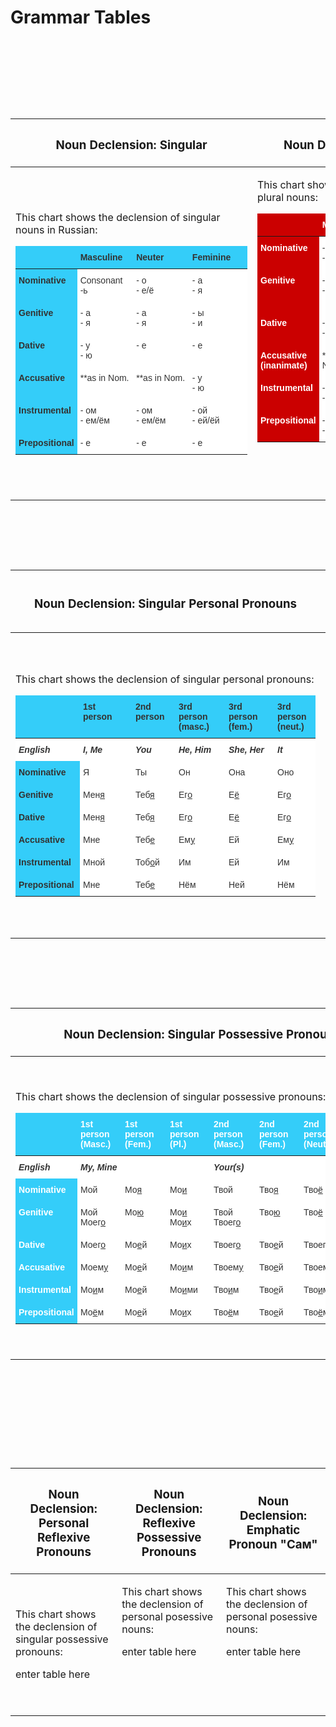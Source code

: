<h1>Grammar Tables</h1>
&nbsp;
&nbsp;
&nbsp;


<table class="table table-striped">
<thead>
<tr>
<th><h3>Noun Declension: Singular </h3></th>
<th><h3>Noun Declension: Plural </h3></th>
</tr>
</thead>
<tbody>
<tr>

&nbsp;
<td><p> This chart shows the declension of singular nouns in Russian:</p>

<p><style type="text/css">
.tg  {border-collapse:collapse;border-color:#ccc;border-spacing:0;}
.tg td{background-color:#fff;border-bottom-width:1px;border-color:#ccc;border-style:solid;border-top-width:1px;
  border-width:0px;color:#333;font-family:Arial, sans-serif;font-size:14px;overflow:hidden;padding:10px 5px;
  word-break:normal;}
.tg th{background-color:#f0f0f0;border-bottom-width:1px;border-color:#ccc;border-style:solid;border-top-width:1px;
  border-width:0px;color:#333;font-family:Arial, sans-serif;font-size:14px;font-weight:normal;overflow:hidden;
  padding:10px 5px;word-break:normal;}
.tg .tg-u0ju{background-color:#34cdf9;color:#333333;font-weight:bold;text-align:left;vertical-align:top}
.tg .tg-6gih{background-color:#34cdf9;border-color:#9b9b9b;color:#333333;text-align:left;vertical-align:top}
.tg .tg-6wz0{background-color:#34cdf9;border-color:#9b9b9b;font-weight:bold;text-align:left;vertical-align:top}
.tg .tg-0lax{text-align:left;vertical-align:top}
</style>
<table class="tg" style="undefined;table-layout: fixed; width: 371px">
<colgroup>
<col style="width: 96px">
<col style="width: 90px">
<col style="width: 91px">
<col style="width: 94px">
</colgroup>
<thead>
  <tr>
    <th class="tg-6gih"></th>
    <th class="tg-6wz0">Masculine</th>
    <th class="tg-6wz0">Neuter </th>
    <th class="tg-6wz0">Feminine</th>
  </tr>
</thead>
<tbody>
  <tr>
    <td class="tg-u0ju">Nominative</td>
    <td class="tg-0lax">Consonant<br>-ь</td>
    <td class="tg-0lax">- о<br>- е/ё</td>
    <td class="tg-0lax">- а<br>- я</td>
  </tr>
  <tr>
    <td class="tg-u0ju">Genitive</td>
    <td class="tg-0lax">- а<br>- я</td>
    <td class="tg-0lax">- а<br>- я</td>
    <td class="tg-0lax">- ы<br>- и</td>
  </tr>
  <tr>
    <td class="tg-u0ju">Dative </td>
    <td class="tg-0lax">- у<br>- ю</td>
    <td class="tg-0lax">- е</td>
    <td class="tg-0lax">- е</td>
  </tr>
  <tr>
    <td class="tg-u0ju">Accusative</td>
    <td class="tg-0lax">**as in Nom.</td>
    <td class="tg-0lax">**as in Nom.</td>
    <td class="tg-0lax">- у<br>- ю</td>
  </tr>
  <tr>
    <td class="tg-u0ju">Instrumental</td>
    <td class="tg-0lax">- ом<br>- ем/ём</td>
    <td class="tg-0lax">- ом<br>- ем/ём</td>
    <td class="tg-0lax">- ой<br>- ей/ёй</td>
  </tr>
  <tr>
    <td class="tg-u0ju">Prepositional</td>
    <td class="tg-0lax">- е</td>
    <td class="tg-0lax">- е</td>
    <td class="tg-0lax">- е</td>
  </tr>
</tbody>
</table></p>
</td>

&nbsp;
&nbsp;
&nbsp;

&nbsp;
<td><p> This chart shows the declension of plural nouns:</p>

<p><style type="text/css">
.tg  {border-collapse:collapse;border-color:#ccc;border-spacing:0;}
.tg td{background-color:#fff;border-bottom-width:1px;border-color:#ccc;border-style:solid;border-top-width:1px;
  border-width:0px;color:#333;font-family:Arial, sans-serif;font-size:14px;overflow:hidden;padding:10px 5px;
  word-break:normal;}
.tg th{background-color:#f0f0f0;border-bottom-width:1px;border-color:#ccc;border-style:solid;border-top-width:1px;
  border-width:0px;color:#333;font-family:Arial, sans-serif;font-size:14px;font-weight:normal;overflow:hidden;
  padding:10px 5px;word-break:normal;}
.tg .tg-qekz{background-color:#cb0000;border-color:#fe0000;color:#ffffff;text-align:left;vertical-align:top}
.tg .tg-iv1e{background-color:#cb0000;border-color:#fe0000;color:#ffffff;font-weight:bold;text-align:left;vertical-align:top}
.tg .tg-tgtc{background-color:#cb0000;color:#ffffff;font-weight:bold;text-align:left;vertical-align:top}
.tg .tg-0lax{text-align:left;vertical-align:top}
</style>
<table class="tg">
<thead>
  <tr>
    <th class="tg-qekz"></th>
    <th class="tg-iv1e">Masculine</th>
    <th class="tg-iv1e">Neuter </th>
    <th class="tg-iv1e">Feminine</th>
  </tr>
</thead>
<tbody>
  <tr>
    <td class="tg-tgtc">Nominative</td>
    <td class="tg-0lax">- ы<br>- и</td>
    <td class="tg-0lax">- a<br>- я</td>
    <td class="tg-0lax">- а<br>- я</td>
  </tr>
  <tr>
    <td class="tg-tgtc">Genitive</td>
    <td class="tg-0lax">- ов/ев<br>- ей</td>
    <td class="tg-0lax">*no ending<br>- ь/ей</td>
    <td class="tg-0lax">- ы<br>- и</td>
  </tr>
  <tr>
    <td class="tg-tgtc">Dative </td>
    <td class="tg-0lax">- ам<br>- ям</td>
    <td class="tg-0lax"><span style="font-weight:normal;font-style:normal;text-decoration:none">- ам</span><br><span style="font-weight:normal;font-style:normal;text-decoration:none">- ям</span><br></td>
    <td class="tg-0lax"><span style="font-weight:normal;font-style:normal;text-decoration:none">- ам</span><br><span style="font-weight:normal;font-style:normal;text-decoration:none">- ям</span><br></td>
  </tr>
  <tr>
    <td class="tg-tgtc">Accusative<br>(inanimate)</td>
    <td class="tg-0lax">**as in Nom.</td>
    <td class="tg-0lax">**as in Nom.</td>
    <td class="tg-0lax"><span style="font-weight:normal;font-style:normal;text-decoration:none">**as in Nom.</span><br></td>
  </tr>
  <tr>
    <td class="tg-tgtc">Instrumental</td>
    <td class="tg-0lax">- ами<br>- ями</td>
    <td class="tg-0lax">- ами<br>- ями</td>
    <td class="tg-0lax">- ами<br>- ями<br></td>
  </tr>
  <tr>
    <td class="tg-tgtc">Prepositional</td>
    <td class="tg-0lax">- ах<br>- ях</td>
    <td class="tg-0lax">- ах<br>- ях<br></td>
    <td class="tg-0lax">- ах<br>- ях<br></td>
  </tr>
</tbody>
</table></p>
<p>&nbsp;</p>
<p>&nbsp;</p>
</td>



<table class="table table-striped">
<thead>
<tr>
<th><h3>Noun Declension: Singular Personal Pronouns </h3></th>
<th><h3>Noun Declension: Plural Personal Pronouns </h3></th>
</tr>
</thead>
<tbody>
<tr>

&nbsp;
<td><p> This chart shows the declension of singular personal pronouns:</p>

<p><style type="text/css">
.tg  {border-collapse:collapse;border-color:#ccc;border-spacing:0;}
.tg td{background-color:#fff;border-bottom-width:1px;border-color:#ccc;border-style:solid;border-top-width:1px;
  border-width:0px;color:#333;font-family:Arial, sans-serif;font-size:14px;overflow:hidden;padding:10px 5px;
  word-break:normal;}
.tg th{background-color:#f0f0f0;border-bottom-width:1px;border-color:#ccc;border-style:solid;border-top-width:1px;
  border-width:0px;color:#333;font-family:Arial, sans-serif;font-size:14px;font-weight:normal;overflow:hidden;
  padding:10px 5px;word-break:normal;}
.tg .tg-1wig{font-weight:bold;text-align:left;vertical-align:top}
.tg .tg-u0ju{background-color:#34cdf9;color:#333333;font-weight:bold;text-align:left;vertical-align:top}
.tg .tg-akrx{background-color:#34cdf9;border-color:#34cdf9;color:#333333;text-align:left;vertical-align:top}
.tg .tg-i4bi{background-color:#34cdf9;border-color:#34cdf9;color:#333333;font-weight:bold;text-align:left;vertical-align:top}
.tg .tg-6t3r{font-style:italic;font-weight:bold;text-align:left;vertical-align:top}
.tg .tg-0lax{text-align:left;vertical-align:top}
</style>
<table class="tg" style="undefined;table-layout: fixed; width: 480px">
<colgroup>
<col style="width: 103px">
<col style="width: 84px">
<col style="width: 69px">
<col style="width: 80px">
<col style="width: 78px">
<col style="width: 66px">
</colgroup>
<thead>
  <tr>
    <th class="tg-akrx"></th>
    <th class="tg-i4bi">   1st <br>person</th>
    <th class="tg-i4bi">  2nd<br>person </th>
    <th class="tg-i4bi">3rd person<br>(masc.)</th>
    <th class="tg-u0ju">3rd person<br>(fem.)</th>
    <th class="tg-u0ju">3rd person<br>(neut.)</th>
  </tr>
</thead>
<tbody>
  <tr>
    <td class="tg-1wig"><span style="font-weight:bold;font-style:italic">English</span></td>
    <td class="tg-6t3r">I, Me</td>
    <td class="tg-1wig"><span style="font-style:italic">You</span></td>
    <td class="tg-6t3r">He, Him</td>
    <td class="tg-1wig"><span style="font-style:italic">She, Her</span></td>
    <td class="tg-1wig"><span style="font-style:italic">It</span></td>
  </tr>
  <tr>
    <td class="tg-u0ju">Nominative</td>
    <td class="tg-0lax">      Я</td>
    <td class="tg-0lax">   Ты</td>
    <td class="tg-0lax">    Он</td>
    <td class="tg-0lax">    Она</td>
    <td class="tg-0lax">   Оно</td>
  </tr>
  <tr>
    <td class="tg-u0ju">Genitive</td>
    <td class="tg-0lax"> Мен<span style="text-decoration:underline">я</span></td>
    <td class="tg-0lax"> Теб<span style="text-decoration:underline">я</span></td>
    <td class="tg-0lax"> Ег<span style="text-decoration:underline">о</span></td>
    <td class="tg-0lax"> Е<span style="text-decoration:underline">ё</span></td>
    <td class="tg-0lax"> Ег<span style="text-decoration:underline">о</span></td>
  </tr>
  <tr>
    <td class="tg-u0ju">Dative </td>
    <td class="tg-0lax"> <span style="font-weight:normal;font-style:normal;text-decoration:none">Мен</span><span style="text-decoration:underline">я</span></td>
    <td class="tg-0lax"><span style="font-weight:normal;font-style:normal;text-decoration:none"> Теб</span><span style="text-decoration:underline">я</span><br></td>
    <td class="tg-0lax"><span style="font-weight:normal;font-style:normal;text-decoration:none"> Ег</span><span style="text-decoration:underline">о</span><br></td>
    <td class="tg-0lax"><span style="font-weight:normal;font-style:normal;text-decoration:none"> Е</span><span style="text-decoration:underline">ё</span></td>
    <td class="tg-0lax"> Ег<span style="text-decoration:underline">о</span></td>
  </tr>
  <tr>
    <td class="tg-u0ju">Accusative</td>
    <td class="tg-0lax"> Мне</td>
    <td class="tg-0lax">  Теб<span style="text-decoration:underline">е</span></td>
    <td class="tg-0lax"> Ем<span style="text-decoration:underline">у</span><br></td>
    <td class="tg-0lax"> Ей</td>
    <td class="tg-0lax"> Ем<span style="text-decoration:underline">у</span></td>
  </tr>
  <tr>
    <td class="tg-u0ju">Instrumental</td>
    <td class="tg-0lax"> Мной</td>
    <td class="tg-0lax"> Тоб<span style="text-decoration:underline">о</span>й</td>
    <td class="tg-0lax">  Им<br></td>
    <td class="tg-0lax"> Ей</td>
    <td class="tg-0lax"> Им</td>
  </tr>
  <tr>
    <td class="tg-u0ju">Prepositional</td>
    <td class="tg-0lax"> Мне</td>
    <td class="tg-0lax"> Теб<span style="text-decoration:underline">е</span></td>
    <td class="tg-0lax"> Нём</td>
    <td class="tg-0lax">Ней</td>
    <td class="tg-0lax"> Нём</td>
  </tr>
</tbody>
</table></p>
</td>

&nbsp;
&nbsp;
&nbsp;

&nbsp;
<td><p> This chart shows the declension of personal plural nouns:</p>

<p><style type="text/css">
.tg  {border-collapse:collapse;border-color:#ccc;border-spacing:0;}
.tg td{background-color:#fff;border-bottom-width:1px;border-color:#ccc;border-style:solid;border-top-width:1px;
  border-width:0px;color:#333;font-family:Arial, sans-serif;font-size:14px;overflow:hidden;padding:10px 5px;
  word-break:normal;}
.tg th{background-color:#f0f0f0;border-bottom-width:1px;border-color:#ccc;border-style:solid;border-top-width:1px;
  border-width:0px;color:#333;font-family:Arial, sans-serif;font-size:14px;font-weight:normal;overflow:hidden;
  padding:10px 5px;word-break:normal;}
.tg .tg-1wig{font-weight:bold;text-align:left;vertical-align:top}
.tg .tg-cfrc{background-color:#cb0000;border-color:#34cdf9;color:#ffffff;font-weight:bold;text-align:left;vertical-align:top}
.tg .tg-c8qn{background-color:#ffffff;color:#333333;font-weight:bold;text-align:left;vertical-align:top}
.tg .tg-v3s9{background-color:#cb0000;border-color:#34cdf9;color:#ffffff;text-align:left;vertical-align:top}
.tg .tg-6t3r{font-style:italic;font-weight:bold;text-align:left;vertical-align:top}
.tg .tg-tgtc{background-color:#cb0000;color:#ffffff;font-weight:bold;text-align:left;vertical-align:top}
.tg .tg-0lax{text-align:left;vertical-align:top}
</style>
<table class="tg">
<thead>
  <tr>
    <th class="tg-v3s9"></th>
    <th class="tg-cfrc">   1st <br>person</th>
    <th class="tg-cfrc">  2nd<br>person </th>
    <th class="tg-cfrc">3rd person<br></th>
  </tr>
</thead>
<tbody>
  <tr>
    <td class="tg-c8qn"><span style="font-weight:bold;font-style:italic">English</span></td>
    <td class="tg-6t3r">We, Us</td>
    <td class="tg-1wig"><span style="font-style:italic">You</span></td>
    <td class="tg-6t3r">They, Them</td>
  </tr>
  <tr>
    <td class="tg-tgtc">Nominative</td>
    <td class="tg-0lax">      Мы</td>
    <td class="tg-0lax">   Вы</td>
    <td class="tg-0lax">    Он<span style="text-decoration:underline">и</span></td>
  </tr>
  <tr>
    <td class="tg-tgtc">Genitive</td>
    <td class="tg-0lax">      Нас</td>
    <td class="tg-0lax">   Вас</td>
    <td class="tg-0lax">   Их</td>
  </tr>
  <tr>
    <td class="tg-tgtc">Dative </td>
    <td class="tg-0lax">      Нас</td>
    <td class="tg-0lax">   Вас<br></td>
    <td class="tg-0lax">   Их</td>
  </tr>
  <tr>
    <td class="tg-tgtc">Accusative</td>
    <td class="tg-0lax">     Нам</td>
    <td class="tg-0lax">   Вам</td>
    <td class="tg-0lax">   Им</td>
  </tr>
  <tr>
    <td class="tg-tgtc">Instrumental</td>
    <td class="tg-0lax">     Н<span style="text-decoration:underline">а</span>ми</td>
    <td class="tg-0lax">   В<span style="text-decoration:underline">а</span>ми</td>
    <td class="tg-0lax">   <span style="text-decoration:underline">И</span>ми</td>
  </tr>
  <tr>
    <td class="tg-tgtc">Prepositional</td>
    <td class="tg-0lax">     Нас</td>
    <td class="tg-0lax">   Вас</td>
    <td class="tg-0lax">   Них</td>
  </tr>
</tbody>
</table></p>
<p>&nbsp;</p>
<p>&nbsp;</p>
</td>



<table class="table table-striped">
<thead>
<tr>
<th><h3>Noun Declension: Singular Possessive Pronouns </h3></th>
<th><h3>Noun Declension: Plural Possessive Pronouns </h3></th>
</tr>
</thead>
<tbody>
<tr>

&nbsp;
<td><p> This chart shows the declension of singular possessive pronouns:</p>

<p><style type="text/css">
.tg  {border-collapse:collapse;border-color:#ccc;border-spacing:0;}
.tg td{background-color:#fff;border-bottom-width:1px;border-color:#ccc;border-style:solid;border-top-width:1px;
  border-width:0px;color:#333;font-family:Arial, sans-serif;font-size:14px;overflow:hidden;padding:10px 5px;
  word-break:normal;}
.tg th{background-color:#f0f0f0;border-bottom-width:1px;border-color:#ccc;border-style:solid;border-top-width:1px;
  border-width:0px;color:#333;font-family:Arial, sans-serif;font-size:14px;font-weight:normal;overflow:hidden;
  padding:10px 5px;word-break:normal;}
.tg .tg-1wig{font-weight:bold;text-align:left;vertical-align:top}
.tg .tg-c8qn{background-color:#ffffff;color:#333333;font-weight:bold;text-align:left;vertical-align:top}
.tg .tg-79re{background-color:#34cdf9;color:#ffffff;font-weight:bold;text-align:left;vertical-align:top}
.tg .tg-qbzn{background-color:#34cdf9;border-color:#34cdf9;color:#ffffff;text-align:left;vertical-align:top}
.tg .tg-isg2{background-color:#34cdf9;border-color:#34cdf9;color:#ffffff;font-weight:bold;text-align:left;vertical-align:top}
.tg .tg-6t3r{font-style:italic;font-weight:bold;text-align:left;vertical-align:top}
.tg .tg-0lax{text-align:left;vertical-align:top}
</style>
<table class="tg" style="undefined;table-layout: fixed; width: 598px">
<colgroup>
<col style="width: 99px">
<col style="width: 71px">
<col style="width: 72px">
<col style="width: 70px">
<col style="width: 73px">
<col style="width: 71px">
<col style="width: 71px">
<col style="width: 71px">
</colgroup>
<thead>
  <tr>
    <th class="tg-qbzn"></th>
    <th class="tg-isg2">   1st <br>person<br>(Masc.)</th>
    <th class="tg-isg2">1st<br>person <br>(Fem.)<br></th>
    <th class="tg-isg2">     1st<br>person<br>(Pl.)</th>
    <th class="tg-79re">  2nd<br>person<br>(Masc.)</th>
    <th class="tg-79re">  2nd<br>person<br>(Fem.)</th>
    <th class="tg-79re">  2nd <br>person<br>(Neut.)</th>
    <th class="tg-79re">  2nd<br>person<br>(Pl.)</th>
  </tr>
</thead>
<tbody>
  <tr>
    <td class="tg-c8qn"><span style="font-weight:bold;font-style:italic">English</span></td>
    <td class="tg-6t3r">My, Mine</td>
    <td class="tg-1wig"></td>
    <td class="tg-6t3r"></td>
    <td class="tg-0lax"><span style="font-weight:bold;font-style:italic">Your(s)</span></td>
    <td class="tg-0lax"></td>
    <td class="tg-0lax"></td>
    <td class="tg-0lax"></td>
  </tr>
  <tr>
    <td class="tg-79re">Nominative</td>
    <td class="tg-0lax">      Мой</td>
    <td class="tg-0lax">   Мо<span style="text-decoration:underline">я</span></td>
    <td class="tg-0lax">    Мо<span style="text-decoration:underline">и</span></td>
    <td class="tg-0lax">  Твой</td>
    <td class="tg-0lax">  Тво<span style="text-decoration:underline">я</span></td>
    <td class="tg-0lax">  Тво<span style="text-decoration:underline">ё</span></td>
    <td class="tg-0lax">  Тво<span style="text-decoration:underline">и</span></td>
  </tr>
  <tr>
    <td class="tg-79re">Genitive</td>
    <td class="tg-0lax">     Мой<br>     Моег<span style="text-decoration:underline">о</span></td>
    <td class="tg-0lax">   Мо<span style="text-decoration:underline">ю</span></td>
    <td class="tg-0lax">   Мо<span style="text-decoration:underline">и</span><br>   Мо<span style="text-decoration:underline">и</span>х</td>
    <td class="tg-0lax">  Твой<br>  Твоег<span style="text-decoration:underline">о</span></td>
    <td class="tg-0lax">  Тво<span style="text-decoration:underline">ю</span></td>
    <td class="tg-0lax">  Тво<span style="text-decoration:underline">ё</span></td>
    <td class="tg-0lax">  Тво<span style="text-decoration:underline">и</span><br>  Тво<span style="text-decoration:underline">и</span>х</td>
  </tr>
  <tr>
    <td class="tg-79re">Dative </td>
    <td class="tg-0lax">    Моег<span style="text-decoration:underline">о</span></td>
    <td class="tg-0lax">   Мо<span style="text-decoration:underline">е</span>й</td>
    <td class="tg-0lax">   Мо<span style="text-decoration:underline">и</span>х</td>
    <td class="tg-0lax">  Твоег<span style="text-decoration:underline">о</span></td>
    <td class="tg-0lax">  Тво<span style="text-decoration:underline">е</span>й</td>
    <td class="tg-0lax">  Твоег<span style="text-decoration:underline">о</span></td>
    <td class="tg-0lax">  Тво<span style="text-decoration:underline">и</span>х</td>
  </tr>
  <tr>
    <td class="tg-79re">Accusative</td>
    <td class="tg-0lax">    Моем<span style="text-decoration:underline">у</span></td>
    <td class="tg-0lax">   Мо<span style="text-decoration:underline">е</span>й</td>
    <td class="tg-0lax">   Мо<span style="text-decoration:underline">и</span>м</td>
    <td class="tg-0lax">  Твоем<span style="text-decoration:underline">у</span></td>
    <td class="tg-0lax">  Тво<span style="text-decoration:underline">е</span>й</td>
    <td class="tg-0lax">  Твоем<span style="text-decoration:underline">у</span></td>
    <td class="tg-0lax">  Тво<span style="text-decoration:underline">и</span>м</td>
  </tr>
  <tr>
    <td class="tg-79re">Instrumental</td>
    <td class="tg-0lax">    Мо<span style="text-decoration:underline">и</span>м</td>
    <td class="tg-0lax">   Мо<span style="text-decoration:underline">е</span>й</td>
    <td class="tg-0lax">   Мо<span style="text-decoration:underline">и</span>ми</td>
    <td class="tg-0lax">  Тво<span style="text-decoration:underline">и</span>м</td>
    <td class="tg-0lax">  Тво<span style="text-decoration:underline">е</span>й</td>
    <td class="tg-0lax">  Тво<span style="text-decoration:underline">и</span>м</td>
    <td class="tg-0lax">  Тво<span style="text-decoration:underline">и</span>ми</td>
  </tr>
  <tr>
    <td class="tg-79re">Prepositional</td>
    <td class="tg-0lax">    Мо<span style="text-decoration:underline">ё</span>м</td>
    <td class="tg-0lax">   Мо<span style="text-decoration:underline">е</span>й</td>
    <td class="tg-0lax">   Мо<span style="text-decoration:underline">и</span>х</td>
    <td class="tg-0lax">  Тво<span style="text-decoration:underline">ё</span>м</td>
    <td class="tg-0lax">  Тво<span style="text-decoration:underline">е</span>й</td>
    <td class="tg-0lax">  Тво<span style="text-decoration:underline">ё</span>м</td>
    <td class="tg-0lax">  Тво<span style="text-decoration:underline">и</span>х</td>
  </tr>
</tbody>
</table></p>
</td>

&nbsp;
&nbsp;
&nbsp;

&nbsp;
<td><p> This chart shows the declension of personal posessive nouns:</p>

<p><style type="text/css">
.tg  {border-collapse:collapse;border-color:#ccc;border-spacing:0;}
.tg td{background-color:#fff;border-bottom-width:1px;border-color:#ccc;border-style:solid;border-top-width:1px;
  border-width:0px;color:#333;font-family:Arial, sans-serif;font-size:14px;overflow:hidden;padding:10px 5px;
  word-break:normal;}
.tg th{background-color:#f0f0f0;border-bottom-width:1px;border-color:#ccc;border-style:solid;border-top-width:1px;
  border-width:0px;color:#333;font-family:Arial, sans-serif;font-size:14px;font-weight:normal;overflow:hidden;
  padding:10px 5px;word-break:normal;}
.tg .tg-1wig{font-weight:bold;text-align:left;vertical-align:top}
.tg .tg-cfrc{background-color:#cb0000;border-color:#34cdf9;color:#ffffff;font-weight:bold;text-align:left;vertical-align:top}
.tg .tg-c8qn{background-color:#ffffff;color:#333333;font-weight:bold;text-align:left;vertical-align:top}
.tg .tg-v3s9{background-color:#cb0000;border-color:#34cdf9;color:#ffffff;text-align:left;vertical-align:top}
.tg .tg-tgtc{background-color:#cb0000;color:#ffffff;font-weight:bold;text-align:left;vertical-align:top}
.tg .tg-6t3r{font-style:italic;font-weight:bold;text-align:left;vertical-align:top}
.tg .tg-0lax{text-align:left;vertical-align:top}
</style>
<table class="tg" style="undefined;table-layout: fixed; width: 660px">
<colgroup>
<col style="width: 99px">
<col style="width: 71px">
<col style="width: 71px">
<col style="width: 68px">
<col style="width: 71px">
<col style="width: 70px">
<col style="width: 70px">
<col style="width: 70px">
<col style="width: 70px">
</colgroup>
<thead>
  <tr>
    <th class="tg-v3s9"></th>
    <th class="tg-cfrc">   1st <br>person<br>(Masc.)</th>
    <th class="tg-cfrc">1st<br>person <br>(Fem.)<br></th>
    <th class="tg-cfrc">     1st<br>person<br>(Neut.)</th>
    <th class="tg-tgtc">    1st <br>person<br>(Pl.)</th>
    <th class="tg-tgtc">  2nd<br>person<br>(Masc.)</th>
    <th class="tg-tgtc">  2nd<br>person<br>(Fem.)</th>
    <th class="tg-tgtc">  2nd <br>person<br>(Neut.)</th>
    <th class="tg-tgtc">  2nd<br>person<br>(Pl.)</th>
  </tr>
</thead>
<tbody>
  <tr>
    <td class="tg-c8qn"><span style="font-weight:bold;font-style:italic">English</span></td>
    <td class="tg-6t3r">Our</td>
    <td class="tg-1wig"></td>
    <td class="tg-6t3r"></td>
    <td class="tg-0lax"></td>
    <td class="tg-0lax"><span style="font-weight:bold;font-style:italic">Your(s)</span></td>
    <td class="tg-0lax"></td>
    <td class="tg-0lax"></td>
    <td class="tg-0lax"></td>
  </tr>
  <tr>
    <td class="tg-tgtc">Nominative</td>
    <td class="tg-0lax">   Н<span style="text-decoration:underline">а</span>ш</td>
    <td class="tg-0lax">   Н<span style="text-decoration:underline">а</span>ша</td>
    <td class="tg-0lax">Н<span style="text-decoration:underline">а</span>ше</td>
    <td class="tg-0lax"> Н<span style="text-decoration:underline">а</span>ши</td>
    <td class="tg-0lax"> В<span style="text-decoration:underline">а</span>ш</td>
    <td class="tg-0lax"> В<span style="text-decoration:underline">а</span>ша</td>
    <td class="tg-0lax"> В<span style="text-decoration:underline">а</span>ше</td>
    <td class="tg-0lax"> В<span style="text-decoration:underline">а</span>ши</td>
  </tr>
  <tr>
    <td class="tg-tgtc">Genitive</td>
    <td class="tg-0lax">  Н<span style="text-decoration:underline">а</span>ш<br>  Н<span style="text-decoration:underline">а</span>шего</td>
    <td class="tg-0lax">   Н<span style="text-decoration:underline">а</span>шу</td>
    <td class="tg-0lax"> Н<span style="text-decoration:underline">а</span>ше</td>
    <td class="tg-0lax"> Н<span style="text-decoration:underline">а</span>ши<br> Н<span style="text-decoration:underline">а</span>ших</td>
    <td class="tg-0lax"> В<span style="text-decoration:underline">а</span>ш<br> В<span style="text-decoration:underline">а</span>шего</td>
    <td class="tg-0lax"> В<span style="text-decoration:underline">а</span>шу</td>
    <td class="tg-0lax"> В<span style="text-decoration:underline">а</span>ше</td>
    <td class="tg-0lax"> В<span style="text-decoration:underline">а</span>ши<br> В<span style="text-decoration:underline">а</span>ших</td>
  </tr>
  <tr>
    <td class="tg-tgtc">Dative </td>
    <td class="tg-0lax"> Н<span style="text-decoration:underline">а</span>шего</td>
    <td class="tg-0lax">  Н<span style="text-decoration:underline">а</span>шей</td>
    <td class="tg-0lax"> <span style="font-weight:normal;font-style:normal;text-decoration:none">Н</span><span style="text-decoration:underline">а</span>шего</td>
    <td class="tg-0lax"> Н<span style="text-decoration:underline">а</span>ших</td>
    <td class="tg-0lax"> В<span style="text-decoration:underline">а</span>шего</td>
    <td class="tg-0lax"> В<span style="text-decoration:underline">а</span>шей</td>
    <td class="tg-0lax"> В<span style="text-decoration:underline">а</span>шего</td>
    <td class="tg-0lax"> В<span style="text-decoration:underline">а</span>ших</td>
  </tr>
  <tr>
    <td class="tg-tgtc">Accusative</td>
    <td class="tg-0lax"> Н<span style="text-decoration:underline">а</span>шему</td>
    <td class="tg-0lax">  Н<span style="text-decoration:underline">а</span>шей</td>
    <td class="tg-0lax"> Н<span style="text-decoration:underline">а</span>шему</td>
    <td class="tg-0lax"> Н<span style="text-decoration:underline">а</span>шим</td>
    <td class="tg-0lax"> В<span style="text-decoration:underline">а</span>шему</td>
    <td class="tg-0lax"> В<span style="text-decoration:underline">а</span>шей</td>
    <td class="tg-0lax"> В<span style="text-decoration:underline">а</span>шему</td>
    <td class="tg-0lax"> В<span style="text-decoration:underline">а</span>шим</td>
  </tr>
  <tr>
    <td class="tg-tgtc">Instrumental</td>
    <td class="tg-0lax">  Н<span style="text-decoration:underline">а</span>шим</td>
    <td class="tg-0lax">  Н<span style="text-decoration:underline">а</span>шей</td>
    <td class="tg-0lax"> Н<span style="text-decoration:underline">а</span>шим</td>
    <td class="tg-0lax"> Н<span style="text-decoration:underline">а</span>шими</td>
    <td class="tg-0lax"> В<span style="text-decoration:underline">а</span>шим</td>
    <td class="tg-0lax"> В<span style="text-decoration:underline">а</span>шей</td>
    <td class="tg-0lax">  В<span style="text-decoration:underline">а</span>шим</td>
    <td class="tg-0lax"> В<span style="text-decoration:underline">а</span>шими</td>
  </tr>
  <tr>
    <td class="tg-tgtc">Prepositional</td>
    <td class="tg-0lax">  Н<span style="text-decoration:underline">а</span>шим</td>
    <td class="tg-0lax">  Н<span style="text-decoration:underline">а</span>шей</td>
    <td class="tg-0lax"> Н<span style="text-decoration:underline">а</span>шем</td>
    <td class="tg-0lax"> Н<span style="text-decoration:underline">а</span>ших</td>
    <td class="tg-0lax"> В<span style="text-decoration:underline">а</span>шем</td>
    <td class="tg-0lax"> В<span style="text-decoration:underline">а</span>шей</td>
    <td class="tg-0lax"> В<span style="text-decoration:underline">а</span>шем</td>
    <td class="tg-0lax"> В<span style="text-decoration:underline">а</span>ших</td>
  </tr>
</tbody>
</table></p>
<p>&nbsp;</p>
<p>&nbsp;</p>
</td>



<table class="table table-striped">
<thead>
<tr>
<th><h3>Noun Declension: Personal Reflexive Pronouns </h3></th>
<th><h3>Noun Declension: Reflexive Possessive Pronouns </h3></th>
<th><h3>Noun Declension: Emphatic Pronoun "Сам" </h3></th>
</tr>
</thead>
<tbody>
<tr>

&nbsp;
<td><p> This chart shows the declension of singular possessive pronouns:</p>

<p>enter table here</p>
</td>

&nbsp;
&nbsp;
&nbsp;

&nbsp;
<td><p> This chart shows the declension of personal posessive nouns:</p>

<p>enter table here</p>
<p>&nbsp;</p>
<p>&nbsp;</p>
</td>
&nbsp;
&nbsp;
&nbsp;

&nbsp;
<td><p> This chart shows the declension of personal posessive nouns:</p>

<p>enter table here</p>
<p>&nbsp;</p>
<p>&nbsp;</p>
</td>
